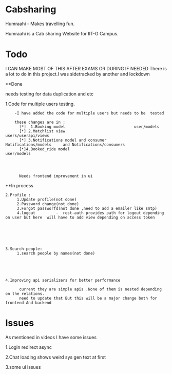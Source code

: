 # Cabsharing

Humraahi - Makes travelling fun.

Humraahi is a Cab sharing Website for IIT-G Campus.







# Todo 
   

   I CAN MAKE MOST OF THIS AFTER EXAMS OR DURING IF NEEDED 
   There is a lot to do in this project.I was sidetracked by another and lockdown



   
   
   **Done
   
   needs testing
   for data duplication and etc
   
   
   1.Code for multiple users testing.

   
        -I have added the code for multiple users but needs to be  tested

        these changes are in :
          [*]  1.Booking model                              user/models
          [*] 2.Matchlist view                             users/userapi/views
          [*] 3.Notifications model and consumer            Notifications/models     and Notifications/consumers
          [*]4.Booked_ride model                                  user/models               




          Needs frontend improvement in ui








**In process

    2.Profile :
         1.Update profile(not done)
         2.Password change(not done)
         3.Forgot passworfd(not done ,need to add a emailer like smtp)
         4.logout         -  rest-auth provides path for logout depending on user but here  will have to add view depending on access token 






    3.Search people:
         1.search people by names(not done)





    4.Improving api serializers for better performance 

          current they are simple apis .None of them is nested depending on the relations.
          need to update that But this will be a major change both for frontend And backend





# Issues 


   As mentioned in videos I have some issues 
   

   1.Login redirect async 
   
   2.Chat loading shows weird sys gen text at first
   
   3.some ui issues
